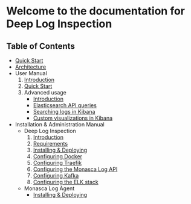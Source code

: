 Welcome to the documentation for Deep Log Inspection
====================================================

## Table of Contents

* [Quick Start](quickstart.md)
* [Architecture](architecture.md)
* User Manual
    1. [Introduction](user/introduction.md)
    2. [Quick Start](user/quickstart.md)
    3. Advanced usage
        * [Introduction](user/advanced.md)
        * [Elasticsearch API queries](user/elasticsearch.md)
        * [Searching logs in Kibana](user/kibana-logs.md)
        * [Custom visualizations in Kibana](user/kibana-visual.md)
* Installation & Administration Manual
    * Deep Log Inspection
        1. [Introduction](install/introduction.md)
        1. [Requirements](install/requirements.md)
        1. [Installing & Deploying](install/install.md)
        1. [Configuring Docker](install/docker.md)
        1. [Configuring Traefik](install/traefik.md)
        1. [Configuring the Monasca Log API](install/monasca-log-api.md)
        1. [Configuring Kafka](install/kafka.md)
        1. [Configuring the ELK stack](install/elk.md)
    * Monasca Log Agent
        * [Installing & Deploying](install/monasca-log-agent.md)
